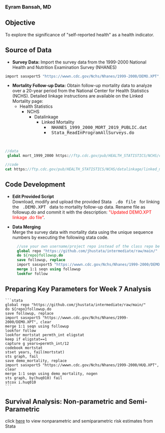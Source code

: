 ### Eyram Bansah, MD

## Objective
To explore the significance of "self-reported health" as a health indicator. 

## Source of Data
- **Survey Data:**
Import the survey data from the 1999-2000 National Health and Nutrition Examination Survey (NHANES)

```stata
import sasxport5 "https://wwwn.cdc.gov/Nchs/Nhanes/1999-2000/DEMO.XPT", clear
```
- **Mortality Follow-up Data:**
Obtain follow-up mortality data to analyze over a 20-year period from the National Center for Health Statistics (NCHS). Detailed linkage instructions are available on the Linked Mortality page:
  - Health Statistics
      - NCHS
          - Datalinkage
              - Linked Mortality
                  - &nbsp; <kbd>NHANES_1999_2000_MORT_2019_PUBLIC.dat</kbd> &nbsp;
                  - &nbsp; <kbd>Stata_ReadInProgramAllSurveys.do</kbd> &nbsp; 
<br />

  ```stata           
  //data
   global mort_1999_2000 https://ftp.cdc.gov/pub/HEALTH_STATISTICS/NCHS/datalinkage/linked_mortality/NHANES_1999_2000_MORT_2019_PUBLIC.dat

  //code
  cat https://ftp.cdc.gov/pub/HEALTH_STATISTICS/NCHS/datalinkage/linked_mortality/Stata_ReadInProgramAllSurveys.do
  ```
  
## Code Development
  - **Edit Provided Script** <br />
    Download, modify and upload the provided Stata &nbsp; <kbd>.do file</kbd> &nbsp; for linking the &nbsp; <kbd>.DEMO.XPT</kbd> &nbsp; data to mortality follow-up data.     Rename file as followup.do and commit it with the description: <span style="color:red;">"Updated DEMO.XPT linkage .do file"</span>.
  - **Data Merging** <br />
    Merge the survey data with mortality data using the unique sequence numbers by executing the following stata code.

    ```stata
      //use your own username/project repo instead of the class repo below
      global repo "https://github.com/jhustata/intermediate/raw/main/"
      do ${repo}followup.do
      save followup, replace 
      import sasxport5 "https://wwwn.cdc.gov/Nchs/Nhanes/1999-2000/DEMO.XPT", clear
      merge 1:1 seqn using followup
      lookfor follow
    ```

## Preparing Key Parameters for Week 7 Analysis

    ```stata
    global repo "https://github.com/jhustata/intermediate/raw/main/"
    do ${repo}followup.do
    save followup, replace 
    import sasxport5 "https://wwwn.cdc.gov/Nchs/Nhanes/1999-2000/DEMO.XPT", clear
    merge 1:1 seqn using followup
    lookfor follow
    lookfor mortstat permth_int eligstat 
    keep if eligstat==1
    capture g years=permth_int/12
    codebook mortstat
    stset years, fail(mortstat)
    sts graph, fail
    save demo_mortality, replace 
    import sasxport5 "https://wwwn.cdc.gov/Nchs/Nhanes/1999-2000/HUQ.XPT", clear 
    merge 1:1 seqn using demo_mortality, nogen
    sts graph, by(huq010) fail
    stcox i.huq010 
    ```
## Survival Analysis: Non-parametric and Semi-Parametric  

click [here](dyndoc.html) to view nonparametric and semiparametric risk estimates from Stata
